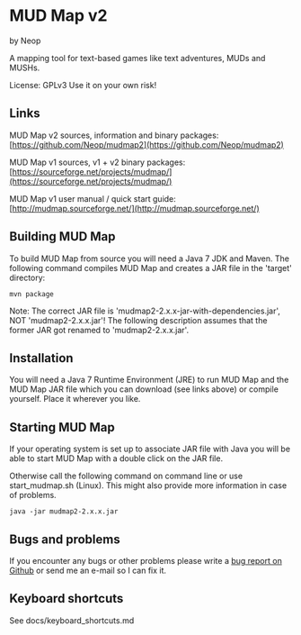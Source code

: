 # MUD Map v2
by Neop

A mapping tool for text-based games like text adventures, MUDs and MUSHs.

License: GPLv3
Use it on your own risk!

## Links
MUD Map v2 sources, information and binary packages: [https://github.com/Neop/mudmap2](https://github.com/Neop/mudmap2)

MUD Map v1 sources, v1 + v2 binary packages: [https://sourceforge.net/projects/mudmap/](https://sourceforge.net/projects/mudmap/)

MUD Map v1 user manual / quick start guide: [http://mudmap.sourceforge.net/](http://mudmap.sourceforge.net/)

## Building MUD Map
To build MUD Map from source you will need a Java 7 JDK and Maven. The following command compiles MUD Map and creates a JAR file in the 'target' directory:
```
mvn package
```
Note: The correct JAR file is 'mudmap2-2.x.x-jar-with-dependencies.jar', NOT 'mudmap2-2.x.x.jar'! The following description assumes that the former JAR got renamed to 'mudmap2-2.x.x.jar'.

## Installation
You will need a Java 7 Runtime Environment (JRE) to run MUD Map and the MUD Map JAR file which you can download (see links above) or compile yourself. Place it wherever you like.

## Starting MUD Map
If your operating system is set up to associate JAR file with Java you will be able to start MUD Map with a double click on the JAR file.

Otherwise call the following command on command line or use start_mudmap.sh (Linux). This might also provide more information in case of problems.
```
java -jar mudmap2-2.x.x.jar
```

## Bugs and problems
If you encounter any bugs or other problems please write a [bug report on Github](https://github.com/Neop/mudmap2/issues) or send me an e-mail so I can fix it.

## Keyboard shortcuts
See docs/keyboard_shortcuts.md
